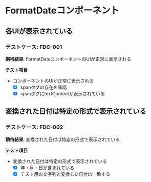 # FormatDateコンポーネント
## 各UIが表示されている
### テストケース: FDC-001
**期待結果**:
FormatDateコンポーネントのUIが正常に表示される

**テスト項目**
- コンポーネントのUIが正常に表示される
  - [x] spanタグの存在を確認
  - [x] spanタグにtextContentが表示されている

## 変換された日付は特定の形式で表示されている
### テストケース: FDC-002
**期待結果**:
変換された日付は特定の形式で表示されている

**テスト項目**
- 変換された日付は特定の形式で表示されている
  - [x] 年・月・日が含まれている
  - [x] テスト用の文字列と変換した日付は一致する